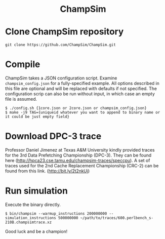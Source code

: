 <p align="center">
  <h1 align="center"> ChampSim </h1>
</p>

# Clone ChampSim repository
```
git clone https://github.com/ChampSim/ChampSim.git
```

# Compile

ChampSim takes a JSON configuration script. Examine `champsim_config.json` for a fully-specified example. All options described in this file are optional and will be replaced with defaults if not specified. The configuration scrip can also be run without input, in which case an empty file is assumed.
```
$ ./config.sh {1core.json or 2core.json or champsim_config.json}
$ make -j9 TAG={uniqueid whatever you want to append to binary name or it could be just empty field}
```

# Download DPC-3 trace

Professor Daniel Jimenez at Texas A&M University kindly provided traces for the 3rd Data Prefetching Championship (DPC-3). They can be found here (http://hpca23.cse.tamu.edu/champsim-traces/speccpu). A set of traces used for the 2nd Cache Replacement Championship (CRC-2) can be found from this link. (http://bit.ly/2t2nkUj)

# Run simulation

Execute the binary directly.
```
$ bin/champsim --warmup_instructions 200000000 --simulation_instructions 500000000 ~/path/to/traces/600.perlbench_s-210B.champsimtrace.xz
```

Good luck and be a champion! <br>
